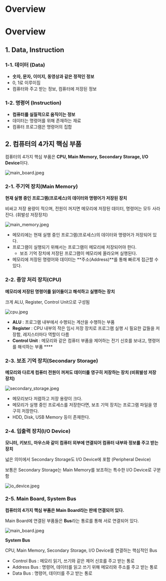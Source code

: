 # Overview

# Overview

## 1. Data, Instruction

### 1-1. 데이터 (Data)

- **숫자, 문자, 이미지, 동영상과 같은 정적인 정보**
- 0, 1로 이루이짐
- 컴퓨터와 주고 받는 정보, 컴퓨터에 저장된 정보

### 1-2. 명령어 (Instruction)

- **컴퓨터를 실질적으로 움직이는 정보**
- 데이터는 명령어를 위해 존재하는 재료
- 컴퓨터 프로그램은 명령어의 집합

## 2. 컴퓨터의 4가지 핵심 부품

컴퓨터의 4가지 핵심 부품은 **CPU, Main Memory, Secondary Storage, I/O Device**이다.

![main_board.jpeg](Daily%20Certification%20ef1ee6d7779941e38c35974449a20434/24_06_25_daily_certification%204fe98a9f2b5b46b48b178cfa9f02ea73/main_board.jpeg)

### 2-1. 주기억 장치(Main Memory)

**현재 실행 중인 프로그램(프로세스)의 데이터와 명령어가 저장된 장치**

비싸고 저장 용량이 적으며, 전원이 꺼지면 메모리에 저장된 데이터, 명령어는 모두 사라진다. (휘발성 저장장치)

![main_memory.jpeg](Daily%20Certification%20ef1ee6d7779941e38c35974449a20434/24_06_25_daily_certification%204fe98a9f2b5b46b48b178cfa9f02ea73/main_memory.jpeg)

- 메모리에는 현재 실행 중인 프로그램(프로세스)의 데이터와 명령어가 저장되어 있다.
- 프로그램이 실행되기 위해서는 프로그램이 메모리에 저장되어야 한다.
    - 보조 기억 장치에 저장된 프로그램이 메모리에 올라오며 실행된다.
- 메모리에 저장된 명령어와 데이터는 **주소(Address)**를 통해 빠르게 접근할 수 있다.

### 2-2. 중앙 처리 장치(CPU)

**메모리에 저장된 명령어를 읽어들이고 해석하고 실행하는 장치**

크게 ALU, Register, Control Unit으로 구성됨

![cpu.jpeg](Daily%20Certification%20ef1ee6d7779941e38c35974449a20434/24_06_25_daily_certification%204fe98a9f2b5b46b48b178cfa9f02ea73/cpu.jpeg)

- **ALU** : 프로그램 내부에서 수행되는 계산을 수행하는 부품
- **Register** : CPU 내부의 작은 임시 저장 장치로 프로그램 실행 시 필요한 값들을 저장함, 레지스터마다 역할이 다름
- **Control Unit** : 메모리와 같은 컴퓨터 부품을 제어하는 전기 신호를 보내고, 명령어를 해석하는 부품 ****

### 2-3. 보조 기억 장치(Secondary Storage)

**메모리와 다르게 컴퓨터 전원이 꺼져도 데이터를 영구히 저장하는 장치 (비휘발성 저장 장치)**

![secondary_storage.jpeg](Daily%20Certification%20ef1ee6d7779941e38c35974449a20434/24_06_25_daily_certification%204fe98a9f2b5b46b48b178cfa9f02ea73/secondary_storage.jpeg)

- 메모리보다 저렴하고 저장 용량이 크다.
- 메모리가 실행 중인 프로세스를 저장한다면, 보조 기억 장치는 프로그램 파일을 영구히 저장한다.
- HDD, Disk, USB Memory 등이 존재한다.

### 2-4. 입출력 장치(I/O Device)

**모니터, 키보드, 마우스와 같이 컴퓨터 외부에 연결되어 컴퓨터 내부와 정보를 주고 받는 장치**

넓은 의미에서 Secondary Storage도 I/O Device에 포함 (Peripheral Device)

보통은  Secondary Storage는 Main Memory를 보조하는 특수한 I/O Device로 구분함

![io_device.jpeg](Daily%20Certification%20ef1ee6d7779941e38c35974449a20434/24_06_25_daily_certification%204fe98a9f2b5b46b48b178cfa9f02ea73/io_device.jpeg)

### 2-5. Main Board, System Bus

**컴퓨터의 4가지 핵심 부품은 Main Board라는 판에 연결되어 있다.** 

Main Board에 연결된 부품들은 **Bus**라는 통로를 통해 서로 연결되어 있다.

![main_board.jpeg](Daily%20Certification%20ef1ee6d7779941e38c35974449a20434/24_06_25_daily_certification%204fe98a9f2b5b46b48b178cfa9f02ea73/main_board%201.jpeg)

**System Bus**

CPU, Main Memory, Secondary Storage, I/O Device를 연결하는 핵심적인 Bus

- Control Bus : 메모리 읽기, 쓰기와 같은 제어 신호를 주고 받는 통로
- Address Bus : 명령어, 데이터를 읽고 쓰기 위해 메모리와 주소를 주고 받는 통로
- Data Bus : 명령어, 데이터를 주고 받는 통로